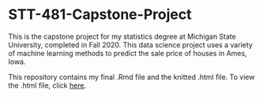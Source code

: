 # STT-481-Capstone-Project

This is the capstone project for my statistics degree at Michigan State University, completed in Fall 2020. This data science project uses a variety of machine learning methods to predict the sale price of houses in Ames, Iowa.

This repository contains my final .Rmd file and the knitted .html file. To view the .html file, click [here](https://htmlpreview.github.io/?https://github.com/seegerab/STT-481-Capstone-Project/blob/main/Capstone%20Project.html).
